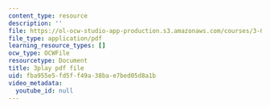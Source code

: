 ```yaml
---
content_type: resource
description: ''
file: https://ol-ocw-studio-app-production.s3.amazonaws.com/courses/3-091-introduction-to-solid-state-chemistry-fall-2018/fba955e5fd5ff49a38bae7bed05d8a1b_4gSOn3_rBWs.pdf
file_type: application/pdf
learning_resource_types: []
ocw_type: OCWFile
resourcetype: Document
title: 3play pdf file
uid: fba955e5-fd5f-f49a-38ba-e7bed05d8a1b
video_metadata:
  youtube_id: null
---
```

